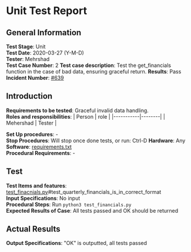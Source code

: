 # Unit Test Report
## General Information
**Test Stage**: Unit  
**Test Date**: 2020-03-27 (Y-M-D)  
**Tester**: Mehrshad  
**Test Case Number**: 2 
**Test case description**: Test the get_financials function in the case of bad data, ensuring graceful return. 
**Results**: Pass  
**Incident Number**: [#639](https://github.com/ranaroussi/yfinance/issues/639)  

## Introduction

**Requirements to be tested**: Graceful invalid data handling.   
**Roles and responsibilities**:
| Person    | role   |
|-----------|--------|
| Mehershad | Tester |

**Set Up procedures**: -  
**Stop Procedures**: Will stop once done tests, or run: Ctrl-D
**Hardware**: Any
**Software**: [requirements.txt](/requirements.txt)  
**Procedural Requirements**: -

## Test
**Test Items and features**: [test_finacnials.py](/test_financials.py)#test_quarterly_financials_is_in_correct_format  
**Input Specifications**: No input  
**Procedural Steps**: Run `python3 test_financials.py`  
**Expected Results of Case**: All tests passed and OK should be returned

## Actual Results
**Output Specifications**: "OK" is outputted, all tests passed